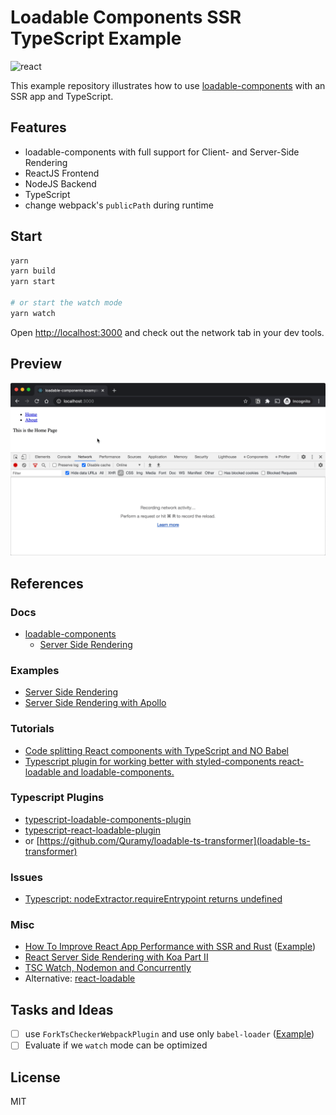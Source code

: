 # Loadable Components SSR TypeScript Example

![react](https://img.shields.io/badge/react-built%20with%20typescript-informational.svg?logo=react&logoWidth=20)

This example repository illustrates how to use [loadable-components][2] with an
SSR app and TypeScript.

## Features

- loadable-components with full support for Client- and Server-Side Rendering
- ReactJS Frontend
- NodeJS Backend
- TypeScript
- change webpack's `publicPath` during runtime

## Start

```bash
yarn
yarn build
yarn start

# or start the watch mode
yarn watch
```

Open <http://localhost:3000> and check out the network tab in your dev tools.

## Preview

![loadable-components-with-ssr-preview](./assets/preview.gif)

## References

### Docs

- [loadable-components][2]
  - [Server Side Rendering](https://loadable-components.com/docs/server-side-rendering/)

### Examples

- [Server Side Rendering](https://github.com/gregberge/loadable-components/blob/8d29fef8f02e5b0cdd4a1add3399e48089a7b97a/examples/server-side-rendering)
- [Server Side Rendering with Apollo](https://github.com/gregberge/loadable-components/issues/282#issuecomment-491978634)

### Tutorials

- [Code splitting React components with TypeScript and NO Babel](https://blog.logrocket.com/code-splitting-react-components-with-typescript-and-no-babel/)
- [Typescript plugin for working better with styled-components react-loadable and loadable-components.](https://medium.com/@joking.young/three-typescript-plugins-for-working-better-with-styled-components-react-loadable-9ae00fba5656)

### Typescript Plugins

- [typescript-loadable-components-plugin](https://github.com/acrazing/typescript-loadable-components-plugin)
- [typescript-react-loadable-plugin](https://github.com/acrazing/typescript-react-loadable-plugin)
- or
  [https://github.com/Quramy/loadable-ts-transformer](loadable-ts-transformer)

### Issues

- [Typescript: nodeExtractor.requireEntrypoint returns undefined](https://github.com/gregberge/loadable-components/issues/620)

### Misc

- [How To Improve React App Performance with SSR and Rust](https://pagespeed.green/blog/how-to-improve-react-app-performance-with-ssr-and-rust-part-i-ssr)
  ([Example](https://github.com/pagespeed-green/react-ssr))
- [React Server Side Rendering with Koa Part II](https://blog.lovemily.me/react-server-side-rendering-with-koa-part-2/)
- [TSC Watch, Nodemon and Concurrently](https://sbcode.net/tssock/tsc-w-nodemon-conc/)
- Alternative: [react-loadable](https://github.com/jamiebuilds/react-loadable)

## Tasks and Ideas

- [ ] use `ForkTsCheckerWebpackPlugin` and use only `babel-loader`
      ([Example][1])
- [ ] Evaluate if we `watch` mode can be optimized

## License

MIT

[1]: https://github.com/hiroppy/ssr-sample/blob/master/webpack.config.js#L35
[2]: https://github.com/gregberge/loadable-components
